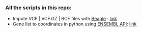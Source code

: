 ### All the scripts in this repo:

- Impute VCF | VCF.GZ | BCF files with [Beagle](https://faculty.washington.edu/browning/beagle/beagle.html) : [link](https://github.com/a-xavier/random_scripts/blob/main/impute_vcf.py)
- Gene list to coordinates in python using [ENSEMBL API](https://rest.ensembl.org/): [link](https://github.com/a-xavier/random_scripts/blob/main/genes_to_coordinates.py)
